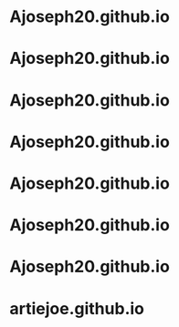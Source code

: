 # Ajoseph20.github.io
# Ajoseph20.github.io
# Ajoseph20.github.io
# Ajoseph20.github.io
# Ajoseph20.github.io
# Ajoseph20.github.io
# Ajoseph20.github.io
# artiejoe.github.io
